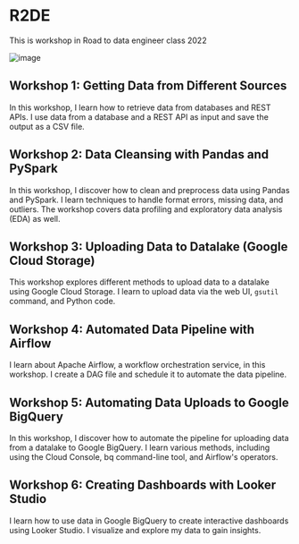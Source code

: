 # R2DE

This is workshop in Road to data engineer class 2022


![image](https://user-images.githubusercontent.com/10781791/193826666-f99ac0bb-296d-41e1-9b44-d4473cea2272.png)


## Workshop 1: Getting Data from Different Sources

In this workshop, I learn how to retrieve data from databases and REST APIs. I use data from a database and a REST API as input and save the output as a CSV file.

## Workshop 2: Data Cleansing with Pandas and PySpark

In this workshop, I discover how to clean and preprocess data using Pandas and PySpark. I learn techniques to handle format errors, missing data, and outliers. The workshop covers data profiling and exploratory data analysis (EDA) as well.

## Workshop 3: Uploading Data to Datalake (Google Cloud Storage)

This workshop explores different methods to upload data to a datalake using Google Cloud Storage. I learn to upload data via the web UI, `gsutil` command, and Python code.

## Workshop 4: Automated Data Pipeline with Airflow

I learn about Apache Airflow, a workflow orchestration service, in this workshop. I create a DAG file and schedule it to automate the data pipeline.

## Workshop 5: Automating Data Uploads to Google BigQuery

In this workshop, I discover how to automate the pipeline for uploading data from a datalake to Google BigQuery. I learn various methods, including using the Cloud Console, bq command-line tool, and Airflow's operators.

## Workshop 6: Creating Dashboards with Looker Studio

I learn how to use data in Google BigQuery to create interactive dashboards using Looker Studio. I visualize and explore my data to gain insights.
